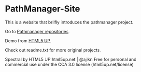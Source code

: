 # PathManager-Site

This is a website that brilfly introduces the pathmanager project.

Go to [Pathmanager repositories](https://github.com/songtianlun/PathManager).

Demo from [HTML5 UP](https://html5up.net).

Check out readme.txt for more original projects.

Spectral by HTML5 UP
html5up.net | @ajlkn
Free for personal and commercial use under the CCA 3.0 license (html5up.net/license)
